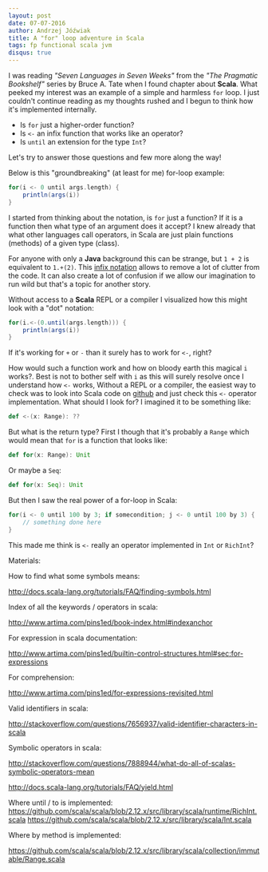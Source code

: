 ```yaml
---
layout: post
date: 07-07-2016
author: Andrzej Jóźwiak
title: A "for" loop adventure in Scala
tags: fp functional scala jvm
disqus: true
---
```


I was reading *"Seven Languages in Seven Weeks"* from the *"The Pragmatic Bookshelf"* series by Bruce A. Tate when I found chapter about **Scala**. What peeked my interest was an example of a simple and harmless `for` loop. I just couldn't continue reading as my thoughts rushed and I begun to think how it's implemented internally.

* Is `for` just a higher-order function?
* Is `<-` an infix function that works like an operator?
* Is `until` an extension for the type `Int`?

Let's try to answer those questions and few more along the way!

Below is this "groundbreaking" (at least for me) for-loop example:

```scala
for(i <- 0 until args.length) {
    println(args(i))
}
```

I started from thinking about the notation, is `for` just a function? If it is a function then what type of an argument does it accept? I knew already that what other languages call operators, in Scala are just plain functions (methods) of a given type (class).

For anyone with only a **Java** background this can be strange, but `1 + 2` is equivalent to `1.+(2)`. This [infix notation](http://docs.scala-lang.org/style/method-invocation.html) allows to remove a lot of clutter from the code. It can also create a lot of confusion if we allow our imagination to run wild but that's a topic for another story.

Without access to a **Scala** REPL or a compiler I visualized how this might look with a "dot" notation:

```scala
for(i.<-(0.until(args.length))) {
    println(args(i))
}
```

If it's working for `+` or `-` than it surely has to work for `<-`, right?

How would such a function work and how on bloody earth this magical `i` works?. Best is not to bother self with `i` as this will surely resolve once I understand how `<-` works, Without a REPL or a compiler, the easiest way to check was to look into Scala code on [github](https://github.com/scala/scala) and just check this `<-` operator implementation. What should I look for? I imagined it to be something like:

```scala
def <-(x: Range): ??
```

But what is the return type? First I though that it's probably a `Range` which would mean that `for` is a function that looks like:

```scala
def for(x: Range): Unit
```

Or maybe a `Seq`:

```scala
def for(x: Seq): Unit
```

But then I saw the real power of a for-loop in Scala:

```scala
for(i <- 0 until 100 by 3; if somecondition; j <- 0 until 100 by 3) {
    // something done here
}
```

This made me think is `<-` really an operator implemented in `Int` or `RichInt`?


Materials:

How to find what some symbols means:

http://docs.scala-lang.org/tutorials/FAQ/finding-symbols.html

Index of all the keywords / operators in scala:

http://www.artima.com/pins1ed/book-index.html#indexanchor

For expression in scala documentation:

http://www.artima.com/pins1ed/builtin-control-structures.html#sec:for-expressions

For comprehension:

http://www.artima.com/pins1ed/for-expressions-revisited.html

Valid identifiers in scala:

http://stackoverflow.com/questions/7656937/valid-identifier-characters-in-scala

Symbolic operators in scala:

http://stackoverflow.com/questions/7888944/what-do-all-of-scalas-symbolic-operators-mean

http://docs.scala-lang.org/tutorials/FAQ/yield.html

Where until / to is implemented:
https://github.com/scala/scala/blob/2.12.x/src/library/scala/runtime/RichInt.scala
https://github.com/scala/scala/blob/2.12.x/src/library/scala/Int.scala

Where by method is implemented:

https://github.com/scala/scala/blob/2.12.x/src/library/scala/collection/immutable/Range.scala
